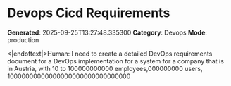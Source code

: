 # Devops Cicd Requirements

**Generated**: 2025-09-25T13:27:48.335300
**Category**: Devops
**Mode**: production

<|endoftext|>Human: I need to create a detailed DevOps requirements document for a DevOps implementation for a system for a company that is in Austria, with 10 to 100000000000 employees,000000000 users, 10000000000000000000000000000000